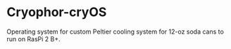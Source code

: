 # Cryophor-cryOS
Operating system for custom Peltier cooling system for 12-oz soda cans to run on RasPi 2 B+.
